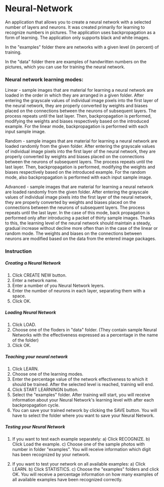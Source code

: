 # Neural-Network

An application that allows you to create a neural network with a selected number of layers and neurons. It was created primarily for learning to recognize numbers in pictures. The application uses backpropagation as a form of learning. The application only supports black and white images.

In the "examples" folder there are networks with a given level (in percent) of training.

In the "data" folder there are examples of handwritten numbers on the pictures, which you can use for training the neural network.

### Neural network learning modes:

Linear - sample images that are material for learning a neural network are loaded in the order in which they are arranged in a given folder. After entering the grayscale values of individual image pixels into the first layer of the neural network, they are properly converted by weights and biases placed on the connections between the neurons of subsequent layers. The process repeats until the last layer. Then, backpropagation is performed, modifying the weights and biases respectively based on the introduced example. For the linear mode, backpropagation is performed with each input sample image.

Random - sample images that are material for learning a neural network are loaded randomly from the given folder. After entering the grayscale values of individual image pixels into the first layer of the neural network, they are properly converted by weights and biases placed on the connections between the neurons of subsequent layers. The process repeats until the last layer. Then, backpropagation is performed, modifying the weights and biases respectively based on the introduced example. For the random mode, also backpropagation is performed with each input sample image.

Advanced - sample images that are material for learning a neural network are loaded randomly from the given folder. After entering the grayscale values of individual image pixels into the first layer of the neural network, they are properly converted by weights and biases placed on the connections between the neurons of subsequent layers. The process repeats until the last layer. In the case of this mode, back propagation is performed only after introducing a packet of thirty sample images. Thanks to this, the learning level of the neural network should maintain a steady, gradual increase without decline more often than in the case of the linear or random mode. The weights and biases on the connections between neurons are modified based on the data from the entered image packages.

### Instruction

##### Creating a Neural Network
1. Click CREATE NEW button.
2. Enter a network name.
3. Enter a number of you Neural Network leyers.
4. Enter the number of neurons in each layer, separating them with a space.
5. Click OK.

##### Loading Neural Network
1. Click LOAD.
2. Choose one of the floders in "data" folder. (They contain sample Neural Networks with the effectiveness expressed as a percentage in the name of the folder)
3. Click OK.

##### Teaching your neural network
1. Click LEARN.
2. Choose one of the learning modes.
3. Enter the percentage value of the network effectiveness to which it should be trained. After the selected level is reached, training will end.
4. Click START LEARNINGN button.
5. Select the "examples" folder. After training will start, you will receive information about your Neural Network's learning level with after each backpropagation cycle.
6. You can save your trained network by clicking the SAVE button. You will have to select the folder where you want to save your Neural Network.

##### Testing your Neural Network
1. If you want to test each example separately:
a) Click RECOGNIZE.
b) Click Load the example.
c) Choose one of the sample photos with number in folder "examples". You will receive information which digit has been recognized by your network.

2. If you want to test your network on all available examples:
a) Click LEARN.
b) Click STATISTICS.
c) Choose the "examples" folders and click OK. You will receive a percentage information on how many examples of all available examples have been recognized correctly.
